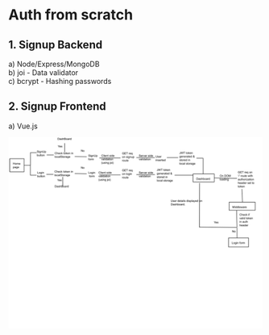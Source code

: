 # Auth from scratch
## 1. Signup Backend 
a) Node/Express/MongoDB\
b) joi - Data validator\
c) bcrypt - Hashing passwords
## 2. Signup Frontend
a) Vue.js

![Flow Chart](flowchart.svg)
